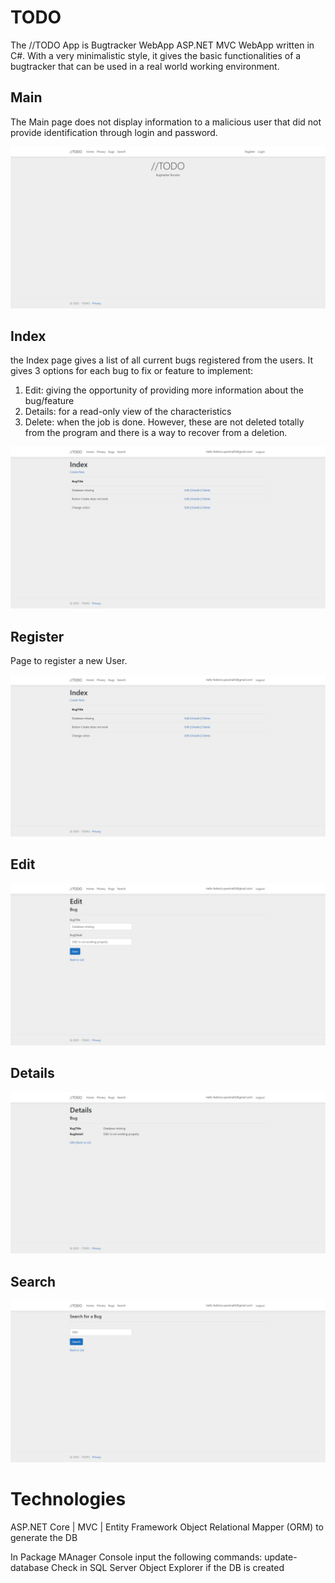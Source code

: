# TODO

The //TODO App is Bugtracker WebApp ASP.NET MVC WebApp written in C#.
With a very minimalistic style, it gives the basic functionalities of a bugtracker that can be used in a real world working environment.

## Main

The Main page does not display information to a malicious user that did not provide identification through login and password.

![Main Imge](https://github.com/federicopessina/TODO/blob/master/Screenshots/TODOBugtracker%20MainPage.jpeg)


## Index

the Index page gives a list of all current bugs registered from the users. 
It gives 3 options for each bug to fix or feature to implement:
1) Edit: giving the opportunity of providing more information about the bug/feature
2) Details: for a read-only view of the characteristics
3) Delete: when the job is done. However, these are not deleted totally from the program and there is a way to recover from a deletion.

![Index Imge](https://github.com/federicopessina/TODO/blob/master/Screenshots/TODOBugtracker%20IndexPage.jpeg)

## Register

Page to register a new User.

![Index Imge](https://github.com/federicopessina/TODO/blob/master/Screenshots/TODOBugtracker%20IndexPage.jpeg)

## Edit

![Edit Imge](https://github.com/federicopessina/TODO/blob/master/Screenshots/TODOBugtracker%20EditPage.jpeg)

## Details

![Details Imge](https://github.com/federicopessina/TODO/blob/master/Screenshots/TODOBugrtracker%20DetailsPage.jpeg)

## Search

![Search Imge](https://github.com/federicopessina/TODO/blob/master/Screenshots/TODOBugtracker%20SearchPage.jpeg)


# Technologies

ASP.NET Core | MVC | Entity Framework Object Relational Mapper (ORM) to generate the DB

In Package MAnager Console input the following commands:
	update-database
	Check in SQL Server Object Explorer if the DB is created
	

